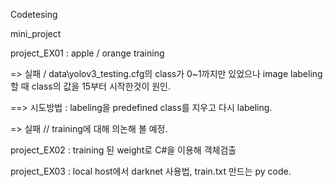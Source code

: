 Codetesing

mini_project

project_EX01 : apple / orange training

=> 실패 / data\yolov3_testing.cfg의 class가 0~1까지만 있었으나 image labeling 할 때 class의 값을 15부터 시작한것이 원인.

==> 시도방법 : labeling을 predefined class를 지우고 다시 labeling.

=> 실패 // training에 대해 의논해 볼 예정.

project_EX02 : training 된 weight로 C#을 이용해 객체검출

project_EX03 : local host에서 darknet 사용법, train.txt 만드는 py code.
